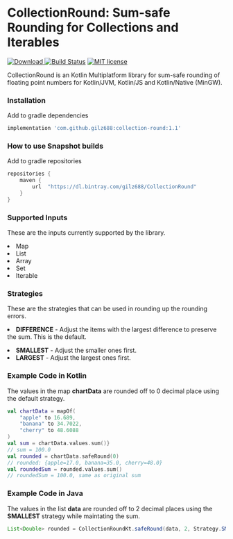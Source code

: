 # CollectionRound: Sum-safe Rounding for  Collections and Iterables
[ ![Download](https://api.bintray.com/packages/gilz688/CollectionRound/collection-round/images/download.svg) ](https://bintray.com/gilz688/CollectionRound/collection-round/_latestVersion)[![Build Status](https://travis-ci.org/gilz688/CollectionRound.svg?branch=master)](https://travis-ci.org/gilz688/CollectionRound) [![MIT license](https://img.shields.io/badge/License-MIT-blue.svg)](LICENSE)

CollectionRound is an Kotlin Multiplatform library for sum-safe rounding of floating point numbers for Kotlin/JVM, Kotlin/JS and Kotlin/Native (MinGW).

### Installation
Add to gradle dependencies
```groovy
implementation 'com.github.gilz688:collection-round:1.1'
```

### How to use Snapshot builds
Add to gradle repositories
```groovy
repositories {
    maven {
        url  "https://dl.bintray.com/gilz688/CollectionRound"
    }
}
```


### Supported Inputs

These are the inputs currently supported by the library. 

<li>Map</li>
<li>List</li>
<li>Array</li>
<li>Set</li>
<li>Iterable</li>

### Strategies

These are the strategies that can be used in rounding up the rounding errors. <li><b>DIFFERENCE</b> -  Adjust the items with the largest difference to preserve the sum. This is the default.</li>
<li><b>SMALLEST</b> - Adjust the smaller ones first.</li>
<li><b>LARGEST</b> - Adjust the largest ones first.</li>

### Example Code in Kotlin
The values in the map <b>chartData</b> are rounded off to 0 decimal place using the default strategy.
```kotlin
val chartData = mapOf(
    "apple" to 16.689,
    "banana" to 34.7022,
    "cherry" to 48.6088
)
val sum = chartData.values.sum()}
// sum = 100.0
val rounded = chartData.safeRound(0)
// rounded: {apple=17.0, banana=35.0, cherry=48.0}
val roundedSum = rounded.values.sum()
// roundedSum = 100.0, same as original sum
```

### Example Code in Java
The values in the list <b>data</b> are rounded off to 2 decimal places using the <b>SMALLEST</b> strategy while maintating the sum.
```java
List<Double> rounded = CollectionRoundKt.safeRound(data, 2, Strategy.SMALLEST);
```
